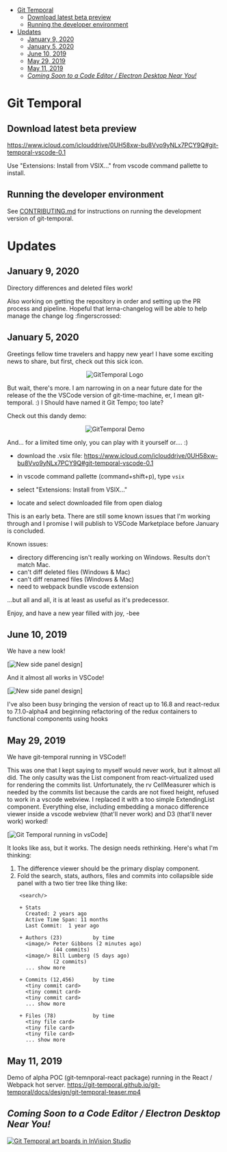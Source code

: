 <!-- START doctoc generated TOC please keep comment here to allow auto update -->
<!-- DON'T EDIT THIS SECTION, INSTEAD RE-RUN doctoc TO UPDATE -->

- [Git Temporal](#git-temporal)
  - [Download latest beta preview](#download-latest-beta-preview)
  - [Running the developer environment](#running-the-developer-environment)
- [Updates](#updates)
  - [January 9, 2020](#january-9-2020)
  - [January 5, 2020](#january-5-2020)
  - [June 10, 2019](#june-10-2019)
  - [May 29, 2019](#may-29-2019)
  - [May 11, 2019](#may-11-2019)
  - [_Coming Soon to a Code Editor / Electron Desktop Near You!_](#_coming-soon-to-a-code-editor--electron-desktop-near-you_)

<!-- END doctoc generated TOC please keep comment here to allow auto update -->

# Git Temporal

## Download latest beta preview

https://www.icloud.com/iclouddrive/0UH58xw-bu8Vvo9yNLx7PCY9Q#git-temporal-vscode-0.1

Use "Extensions: Install from VSIX..." from vscode command pallette to install.

## Running the developer environment

See [CONTRIBUTING.md](https://github.com/git-temporal/git-temporal/blob/master/CONTRIBUTING.md) for instructions on running the development
version of git-temporal.

# Updates

## January 9, 2020

Directory differences and deleted files work!

Also working on getting the repository in order and setting up the PR process and pipeline. Hopeful that lerna-changelog will be able to help manage the change log :fingerscrossed:

## January 5, 2020

Greetings fellow time travelers and happy new year! I have some exciting news to share, but first, check out this sick icon.

<p align="center">
  <img src="https://raw.githubusercontent.com/git-temporal/git-temporal/master/packages/git-temporal-vscode/images/gticon.png" alt="GitTemporal Logo" />
</p>

But wait, there's more. I am narrowing in on a near future date for the release of the the VSCode version of git-time-machine, er, I mean git-temporal. :) I Should have named it Git Tempo; too late?

Check out this dandy demo:

<p align="center">
  <img src="https://raw.githubusercontent.com/git-temporal/git-temporal/master/packages/git-temporal-vscode/images/gtdemo.gif" alt="GitTemporal Demo" />
</p>

And... for a limited time only, you can play with it yourself or.... :)

- download the .vsix file:
  https://www.icloud.com/iclouddrive/0UH58xw-bu8Vvo9yNLx7PCY9Q#git-temporal-vscode-0.1

- in vscode command pallette (command+shift+p), type `vsix`
- select "Extensions: Install from VSIX..."
- locate and select downloaded file from open dialog

This is an early beta. There are still some known issues that I'm working through and I promise I will publish to VSCode Marketplace before January is concluded.

Known issues:

- directory differencing isn't really working on Windows. Results don't match Mac.
- can't diff deleted files (Windows & Mac)
- can't diff renamed files (Windows & Mac)
- need to webpack bundle vscode extension

...but all and all, it is at least as useful as it's predecessor.

Enjoy, and have a new year filled with joy, -bee

## June 10, 2019

We have a new look!

[<img alt="New side panel design" src="docs/20190610_git-temporal-react.png"
/>]

And it almost all works in VSCode!

[<img alt="New side panel design" src="docs/20190610_git-temporal-vscode.png"
/>]

I've also been busy bringing the version of react up to 16.8 and react-redux to 7.1.0-alpha4 and beginning refactoring of the redux containers to functional components using hooks

## May 29, 2019

We have git-temporal running in VSCode!!

This was one that I kept saying to myself would never work, but it almost all did. The only casulty was the List component from react-virtualized used for rendering the commits list. Unfortunately, the rv CellMeasurer which is needed by the commits list because the cards are not fixed height, refused to work in a vscode webview. I replaced it with a too simple ExtendingList component. Everything else, including embedding a monaco difference viewer inside a vscode webview (that'll never work) and D3 (that'll never work) worked!

[<img alt="Git Temporal running in vsCode" src="docs/git-temporal-live-in-vscode.png"
/>]

It looks like ass, but it works. The design needs rethinking. Here's what I'm thinking:

1. The difference viewer should be the primary display component.
1. Fold the search, stats, authors, files and commits into collapsible side panel with a two tier tree like thing like:

```text
    <search/>

    + Stats
      Created: 2 years ago
      Active Time Span: 11 months
      Last Commit:  1 year ago

    + Authors (23)          by time
      <image/> Peter Gibbons (2 minutes ago)
               (44 commits)
      <image/> Bill Lumberg (5 days ago)
               (2 commits)
      ... show more

    + Commits (12,456)      by time
      <tiny commit card>
      <tiny commit card>
      <tiny commit card>
      ... show more

    + Files (78)            by time
      <tiny file card>
      <tiny file card>
      <tiny file card>
      ... show more
```

## May 11, 2019

Demo of alpha POC (git-temnporal-react package) running in the React / Webpack hot server.
https://git-temporal.github.io/git-temporal/docs/design/git-temporal-teaser.mp4

## _Coming Soon to a Code Editor / Electron Desktop Near You!_

[<img alt="Git Temporal art boards in InVision Studio" src="docs/design/UI_Moc_InVision_Studio.png"
/>](https://www.invisionapp.com/studio)

```

```
